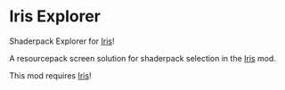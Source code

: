 # Iris Explorer
Shaderpack Explorer for [Iris](https://github.com/IrisShaders/Iris)!


A resourcepack screen solution for shaderpack selection in the [Iris](https://github.com/IrisShaders/Iris) mod.

This mod requires [Iris](https://github.com/IrisShaders/Iris)!